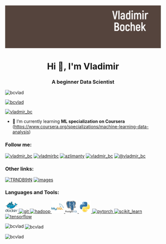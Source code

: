 ![Header](https://github.com/BcVlad/bcvlad/blob/main/assets/header.SvCyB.png)

<h1 align="center">Hi 👋, I'm Vladimir</h1>
<h3 align="center">A beginner Data Scientist</h3>

<p align="left"> <img src="https://komarev.com/ghpvc/?username=bcvlad&label=Profile%20views&color=0e75b6&style=flat" alt="bcvlad" /> </p>

<p align="left"> <a href="https://github.com/ryo-ma/github-profile-trophy"><img src="https://github-profile-trophy.vercel.app/?username=bcvlad" alt="bcvlad" /></a> </p>

<p align="left"> <a href="https://twitter.com/vladmir_bc" target="blank"><img src="https://img.shields.io/twitter/follow/vladmir_bc?logo=twitter&style=for-the-badge" alt="vladmir_bc" /></a> </p>

- 🌱 I’m currently learning **ML specialization on Coursera** (https://www.coursera.org/specializations/machine-learning-data-analysis)

<h3 align="left">Follow me:</h3>
<p align="left">
<a href="https://twitter.com/vladmir_bc" target="blank"><img align="center" src="https://cdn.jsdelivr.net/npm/simple-icons@3.0.1/icons/twitter.svg" alt="vladmir_bc" height="30" width="40" /></a>
<a href="https://linkedin.com/in/vladmirbc" target="blank"><img align="center" src="https://cdn.jsdelivr.net/npm/simple-icons@3.0.1/icons/linkedin.svg" alt="vladmirbc" height="30" width="40" /></a>
<a href="https://kaggle.com/azlimanty" target="blank"><img align="center" src="https://cdn.jsdelivr.net/npm/simple-icons@3.0.1/icons/kaggle.svg" alt="azlimanty" height="30" width="40" /></a>
<a href="https://instagram.com/vladmir_bc" target="blank"><img align="center" src="https://cdn.jsdelivr.net/npm/simple-icons@3.0.1/icons/instagram.svg" alt="vladmir_bc" height="30" width="40" /></a>
<a href="https://medium.com/@vladmir_bc" target="blank"><img align="center" src="https://cdn.jsdelivr.net/npm/simple-icons@3.0.1/icons/medium.svg" alt="@vladmir_bc" height="30" width="40" /></a>
</p>

<h3 align="left">Other links:</h3>
<a href="https://stepik.org/users/97079898" target="blank"><img src="https://i.ibb.co/z8hFrNQ/TRNDB9tN.png" alt="TRNDB9tN" border="0" height="30" width="40"></a>
<a href="https://www.coursera.org/user/4f24abb3c60396f13e50c0bd691f13a2" target="blank"><img src="https://i.ibb.co/3Ffc1TB/images.png" alt="images" border="0" height="30" width="40"></a>

<h3 align="left">Languages and Tools:</h3>
<p align="left"> <a href="https://www.docker.com/" target="_blank"> <img src="https://raw.githubusercontent.com/devicons/devicon/master/icons/docker/docker-original-wordmark.svg" alt="docker" width="40" height="40"/> </a> <a href="https://git-scm.com/" target="_blank"> <img src="https://www.vectorlogo.zone/logos/git-scm/git-scm-icon.svg" alt="git" width="40" height="40"/> </a> <a href="https://hadoop.apache.org/" target="_blank"> <img src="https://www.vectorlogo.zone/logos/apache_hadoop/apache_hadoop-icon.svg" alt="hadoop" width="40" height="40"/> </a> <a href="https://www.mysql.com/" target="_blank"> <img src="https://raw.githubusercontent.com/devicons/devicon/master/icons/mysql/mysql-original-wordmark.svg" alt="mysql" width="40" height="40"/> </a> <a href="https://www.postgresql.org" target="_blank"> <img src="https://raw.githubusercontent.com/devicons/devicon/master/icons/postgresql/postgresql-original-wordmark.svg" alt="postgresql" width="40" height="40"/> </a> <a href="https://www.python.org" target="_blank"> <img src="https://raw.githubusercontent.com/devicons/devicon/master/icons/python/python-original.svg" alt="python" width="40" height="40"/> </a> <a href="https://pytorch.org/" target="_blank"> <img src="https://www.vectorlogo.zone/logos/pytorch/pytorch-icon.svg" alt="pytorch" width="40" height="40"/> </a> <a href="https://scikit-learn.org/" target="_blank"> <img src="https://upload.wikimedia.org/wikipedia/commons/0/05/Scikit_learn_logo_small.svg" alt="scikit_learn" width="40" height="40"/> </a> <a href="https://www.tensorflow.org" target="_blank"> <img src="https://www.vectorlogo.zone/logos/tensorflow/tensorflow-icon.svg" alt="tensorflow" width="40" height="40"/> </a> </p>

<p><img align="left" src="https://github-readme-stats.vercel.app/api/top-langs?username=bcvlad&show_icons=true&locale=en&layout=compact" alt="bcvlad" /></p>

<p>&nbsp;<img align="center" src="https://github-readme-stats.vercel.app/api?username=bcvlad&show_icons=true&locale=en" alt="bcvlad" /></p>

<p><img align="center" src="https://github-readme-streak-stats.herokuapp.com/?user=bcvlad&" alt="bcvlad" /></p>
